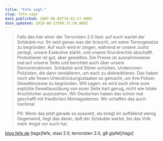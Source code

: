 ```yaml
---
title: "Fefe sagt:"
slug: fefe-sagt
date_published: 2007-06-02T18:02:27.000Z
date_updated: 2018-08-22T09:37:58.000Z
---
```


> Falls das hier einer der Terroristen 2.0 liest: auf euch wartet der Schäuble nur. Ihr seid genau was der braucht, um seine Terrorgesetze zu begründen. Auf euch wird er zeigen, während er unsere Justiz zerlegt, unsere Exekutive stärkt, und unsere Grundrechte abschafft. Protestieren ist gut, aber gewaltlos. Die Presse ist ausnahmsweise mal auf unserer Seite und berichtet auch über unsere Demonstrationen.
> Schäuble wird Störer schicken, Undercover-Polizisten, die dann randalieren, um euch zu diskreditieren. Das haben noch alle fiesen Unterdrückungsstaaten so gemacht, um ihre Polizei-Gewaltexzesse zu begründen. Will sagen: es wird auch ohne eure explizite Gewaltausübung von eurer Seite hart genug, nicht wie totale Arschlöcher auszusehen. Wir Deutschen haben das schon mal geschafft mit friedlichen Montagsdemos. Wir schaffen das auch nochmal.
> 
> PS: Wenn das jetzt gerade so aussieht, als kriegt ihr auffallend wenig Gegenwind, liegt das daran, daß der Schäuble wartet, bis das Volk mehr Angst vor euch hat. 

[blog.fefe.de](http://blog.fefe.de/?ts=b8adcb57)
[tags]fefe, stasi 2.0, terroristen 2.0, g8 gipfel[/tags]
